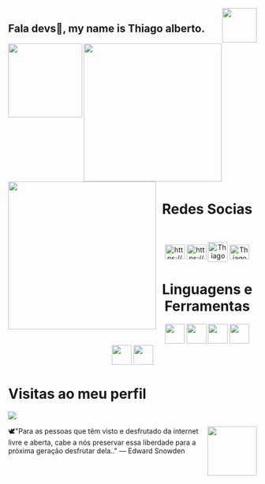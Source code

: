  <img src="https://media.giphy.com/media/U8HE8c3dRgGAxxIxfY/giphy.gif" min-width="70px" max-width="70px" width="70px" align="right">

## Fala devs👋, my name is Thiago alberto. ## 
 <img align="left" height="150em" src="https://github-readme-stats.vercel.app/api?username=Thiago1alberto&show_icons=true&theme=tokyonight&include_all_commits=true&count_private=true"/>
  <img align="rigth" height="280em"  src="https://github-readme-stats-defcon27.vercel.app/api/top-langs/?username=Thiago1alberto&langs_count=6&hide=&theme=tokyonight&line_height=27&layout=tokyonight"/>
</div>
<br>

  <img src="https://media.giphy.com/media/HvekzBaREHxlEwvlOS/giphy.gif" min-width="300px" max-width="300px" width="300px" align="left">
  <h1 align="center">Redes Socias </h1>
  <div  align="center"> 
  <div style="display: inline_block"><br>
  
<a href="https://linkedin.com/in/https://www.linkedin.com/in/thiago-alberto-864121190/" target="blank"><img align="center" src="https://raw.githubusercontent.com/rahuldkjain/github-profile-readme-generator/master/src/images/icons/Social/linked-in-alt.svg" alt="https://www.linkedin.com/in/thiago-alberto-864121190/" height="30" width="40" /></a>
<a href="https://instagram.com/https://www.instagram.com/thiago_1alberto/" target="blank"><img align="center" src="https://raw.githubusercontent.com/rahuldkjain/github-profile-readme-generator/master/src/images/icons/Social/instagram.svg" alt="https://www.instagram.com/thiago_1alberto/" height="30" width="40" /></a>
<a href="https://discord.gg/Thiago Albert0#2726" target="blank"><img align="center" src="https://raw.githubusercontent.com/rahuldkjain/github-profile-readme-generator/master/src/images/icons/Social/discord.svg" alt="Thiago Albert0#2726" height="40" width="40" /></a>
<a href="https://wa.me/qr/NTC2WJMV7MTMA1" target="blank"><img align="center" src="https://raw.githubusercontent.com/rahuldkjain/github-profile-readme-generator/master/src/images/icons/Social/whatsapp.svg" alt="Thiago Albert0#2726" height="30" width="40" /></a>

</div> 
  
 <h1 align="center">Linguagens e Ferramentas </h1> 
            <img src = "https://cdn.jsdelivr.net/gh/devicons/devicon/icons/java/java-original.svg" width="40" height="40"/>
            <img src = "https://cdn.jsdelivr.net/gh/devicons/devicon/icons/python/python-original.svg" width="40" height="40"/>      
            <img src = "https://cdn.jsdelivr.net/gh/devicons/devicon/icons/html5/html5-original.svg" width="40" height="40"/> 
            <img src = "https://cdn.jsdelivr.net/gh/devicons/devicon/icons/c/c-original.svg" width="40" height="40"/>          
            <img src = "https://cdn.jsdelivr.net/gh/devicons/devicon/icons/vscode/vscode-original.svg" width="40" height="40"/>     
            <img src = "https://cdn.jsdelivr.net/gh/devicons/devicon/icons/pycharm/pycharm-original.svg" width="40" height="40"/>
          
          
       

          
       
<h1 align="left"></h1> 
<h1 align="left">Visitas ao meu perfil </h1> 
<div  align="left"> 
<!-- visitors count  -->   
  <img src="https://profile-counter.glitch.me/Thiago1alberto/count.svg" />  
</p>
 
  <img align="right" src="https://user-images.githubusercontent.com/71457360/159799533-118f9de7-4210-414d-af1a-881adddbaa30.png" min-width="400px" max-width="400px" width="100px">
  
  <p1 align="center"> 🕊"Para as pessoas que têm visto e desfrutado da internet livre e aberta, cabe a nós preservar essa liberdade para a próxima geração desfrutar dela.." —  Edward Snowden</p1>
  

